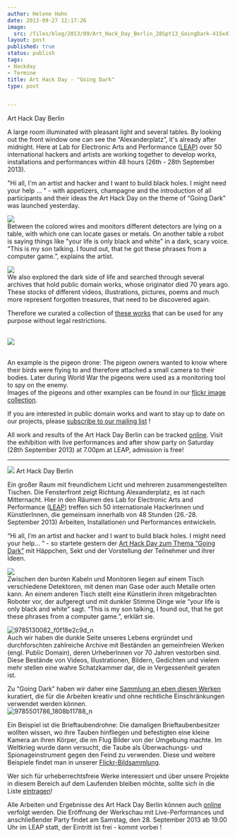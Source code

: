 ```yaml
---
author: Helene Hahn
date: 2013-09-27 12:17:26
image:
  src: /files/blog/2013/09/Art_Hack_Day_Berlin_28Spt13_GoingDark-415x415.jpg
layout: post
published: true
status: publish
tags:
- Hackday
- Termine
title: Art Hack Day - "Going Dark"
type: post


---
```


 Art Hack Day Berlin

A large room illuminated with pleasant light and several tables. By looking out the front window one can see the “Alexanderplatz”, it's already after midnight. Here at Lab for Electronic Arts and Performance ([LEAP](http://www.leapknecht.de/)) over 50 international hackers and artists are working together to develop works, installations and performances within 48 hours (26th - 28th September 2013).

"Hi all, I'm an artist and hacker and I want to build black holes. I might need your help ... " - with appetizers, champagne and the introduction of all participants and their ideas the Art Hack Day on the theme of “Going Dark” was launched yesterday.

![](/files/blog/2013/09/Jugend-hackt1-415x276.jpg)  
Between the colored wires and monitors different detectors are lying on a table, with which one can locate gases or metals. On another table a robot is saying things like "your life is only black and white" in a dark, scary voice. "This is my son talking. I found out, that he got these phrases from a computer game.”, explains the artist.

![](/files/blog/2013/09/9785130082_f0f18e2c9d_n.jpg)  
We also explored the dark side of life and searched through several archives that hold public domain works, whose originator died 70 years ago. These stocks of different videos, illustrations, pictures, poems and much more represent forgotten treasures, that need to be discovered again.

Therefore we curated a collection of [these works](https://docs.google.com/file/d/0B2NGwf7EKSopMnFPazUtdWlGSFk/edit?usp=drive_web) that can be used for any purpose without legal restrictions.  
 

![](/files/blog/2013/09/9785501786_1808b11788_n.jpg)  
 

An example is the pigeon drone: The pigeon owners wanted to know where their birds were flying to and therefore attached a small camera to their bodies. Later during World War the pigeons were used as a monitoring tool to spy on the enemy.  
Images of the pigeons and other examples can be found in our [flickr image collection](http://www.flickr.com/photos/okfde/sets/72157635586090215/).

If you are interested in public domain works and want to stay up to date on our projects, please [subscribe to our mailing list](http://okfn.us5.list-manage1.com/subscribe?u=929f1e07936386d34833e20d1&id=902fcd59b5) !

All work and results of the Art Hack Day Berlin can be tracked [online](http://www.ustream.tv/channel/art-hack-day-berlin-livestream). Visit the exhibition with live performances and after show party on Saturday (28th September 2013) at 7.00pm at LEAP, admission is free!

---------

![](/files/blog/2013/09/Art_Hack_Day_Berlin_28Spt13_GoingDark-415x415.jpg) Art Hack Day Berlin

Ein großer Raum mit freundlichem Licht und mehreren zusammengestellten Tischen. Die Fensterfront zeigt Richtung Alexanderplatz, es ist nach Mitternacht. Hier in den Räumen des Lab for Electronic Arts and Performance ([LEAP](http://www.leapknecht.de/)) treffen sich 50 internationale HackerInnen und KünstlerInnen, die gemeinsam innerhalb von 48 Stunden (26.-28. September 2013) Arbeiten, Installationen und Performances entwickeln.

“Hi all, I’m an artist and hacker and I want to build black holes. I might need your help… ” - so startete gestern der [Art Hack Day zum Thema “Going Dark”](http://arthackday.net/berlin/) mit Häppchen, Sekt und der Vorstellung der Teilnehmer und ihrer Ideen.

![](/files/blog/2013/09/Jugend-hackt1-415x276.jpg)  
Zwischen den bunten Kabeln und Monitoren liegen auf einem Tisch verschiedene Detektoren, mit denen man Gase oder auch Metalle orten kann. An einem anderen Tisch stellt eine Künstlerin ihren mitgebrachten Roboter vor, der aufgeregt und mit dunkler Stimme Dinge wie “your life is only black and white” sagt. “This is my son talking, I found out, that he got these phrases from a computer game.”, erklärt sie.

![9785130082_f0f18e2c9d_n](/files/blog/2013/09/9785130082_f0f18e2c9d_n.jpg)  
Auch wir haben die dunkle Seite unseres Lebens ergründet und durchforschten zahlreiche Archive mit Beständen an gemeinfreien Werken (engl. Public Domain), deren UrheberInnen vor 70 Jahren vestorben sind. Diese Bestände von Videos, Illustrationen, Bildern, Gedichten und vielem mehr stellen eine wahre Schatzkammer dar, die in Vergessenheit geraten ist.

Zu “Going Dark” haben wir daher eine [Sammlung an eben diesen Werken](https://docs.google.com/file/d/0B2NGwf7EKSopMnFPazUtdWlGSFk/edit?usp=drive_web) kuratiert, die für die Arbeiten kreativ und ohne rechtliche Einschränkungen verwendet werden können.  
![9785501786_1808b11788_n](/files/blog/2013/09/9785501786_1808b11788_n.jpg)

Ein Beispiel ist die Brieftaubendrohne: Die damaligen Brieftaubenbesitzer wollten wissen, wo ihre Tauben hinfliegen und befestigten eine kleine Kamera an ihren Körper, die im Flug Bilder von der Umgebung machte. Im Weltkrieg wurde dann versucht, die Taube als Überwachungs- und Spionageinstrument gegen den Feind zu verwenden. Diese und weitere Beispiele findet man in unserer [Flickr-Bildsammlung](http://www.flickr.com/photos/okfde/sets/72157635586090215/).

Wer sich für urheberrechtsfreie Werke interessiert und über unsere Projekte in diesem Bereich auf dem Laufenden bleiben möchte, sollte sich in die Liste [eintragen](http://okfn.us5.list-manage1.com/subscribe?u=929f1e07936386d34833e20d1&id=902fcd59b5)!

Alle Arbeiten und Ergebnisse des Art Hack Day Berlin können auch [online ](http://www.ustream.tv/channel/art-hack-day-berlin-livestream)verfolgt werden. Die Eröffnung der Werkschau mit Live-Performances und anschließender Party findet am Samstag, den 28. September 2013 ab 19.00 Uhr im LEAP statt, der Eintritt ist frei - kommt vorbei !